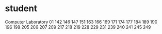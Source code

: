 # student
Computer Laboratory 01 
142
146
147
151
163
166
169
171
174
177
184
189
190
196
198
205
206
207
209
217
218
219
228
229
231
239
240
241
245
249
